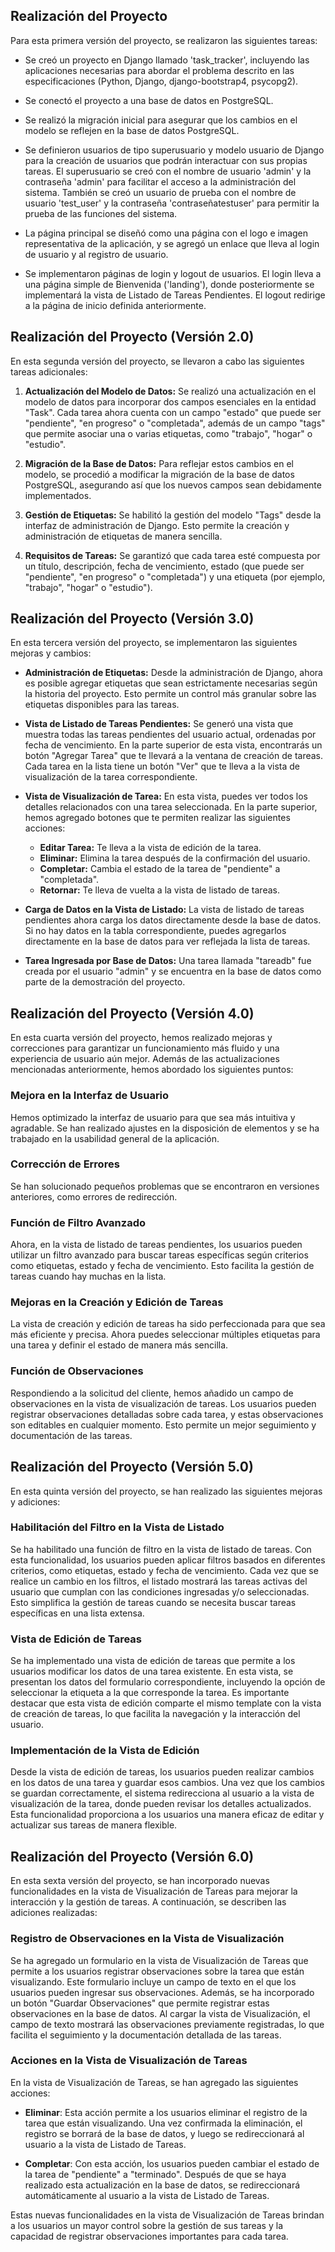 ## Realización del Proyecto

Para esta primera versión del proyecto, se realizaron las siguientes tareas:

- Se creó un proyecto en Django llamado 'task_tracker', incluyendo las aplicaciones necesarias para abordar el problema descrito en las especificaciones (Python, Django, django-bootstrap4, psycopg2).

- Se conectó el proyecto a una base de datos en PostgreSQL.

- Se realizó la migración inicial para asegurar que los cambios en el modelo se reflejen en la base de datos PostgreSQL.

- Se definieron usuarios de tipo superusuario y modelo usuario de Django para la creación de usuarios que podrán interactuar con sus propias tareas. El superusuario se creó con el nombre de usuario 'admin' y la contraseña 'admin' para facilitar el acceso a la administración del sistema. También se creó un usuario de prueba con el nombre de usuario 'test_user' y la contraseña 'contraseñatestuser' para permitir la prueba de las funciones del sistema.

- La página principal se diseñó como una página con el logo e imagen representativa de la aplicación, y se agregó un enlace que lleva al login de usuario y al registro de usuario.

- Se implementaron páginas de login y logout de usuarios. El login lleva a una página simple de Bienvenida ('landing'), donde posteriormente se implementará la vista de Listado de Tareas Pendientes. El logout redirige a la página de inicio definida anteriormente.

## Realización del Proyecto (Versión 2.0)

En esta segunda versión del proyecto, se llevaron a cabo las siguientes tareas adicionales:

1. **Actualización del Modelo de Datos:** Se realizó una actualización en el modelo de datos para incorporar dos campos esenciales en la entidad "Task". Cada tarea ahora cuenta con un campo "estado" que puede ser "pendiente", "en progreso" o "completada", además de un campo "tags" que permite asociar una o varias etiquetas, como "trabajo", "hogar" o "estudio".

2. **Migración de la Base de Datos:** Para reflejar estos cambios en el modelo, se procedió a modificar la migración de la base de datos PostgreSQL, asegurando así que los nuevos campos sean debidamente implementados.

3. **Gestión de Etiquetas:** Se habilitó la gestión del modelo "Tags" desde la interfaz de administración de Django. Esto permite la creación y administración de etiquetas de manera sencilla.

4. **Requisitos de Tareas:** Se garantizó que cada tarea esté compuesta por un título, descripción, fecha de vencimiento, estado (que puede ser "pendiente", "en progreso" o "completada") y una etiqueta (por ejemplo, "trabajo", "hogar" o "estudio").

## Realización del Proyecto (Versión 3.0)

En esta tercera versión del proyecto, se implementaron las siguientes mejoras y cambios:

- **Administración de Etiquetas:** Desde la administración de Django, ahora es posible agregar etiquetas que sean estrictamente necesarias según la historia del proyecto. Esto permite un control más granular sobre las etiquetas disponibles para las tareas.

- **Vista de Listado de Tareas Pendientes:** Se generó una vista que muestra todas las tareas pendientes del usuario actual, ordenadas por fecha de vencimiento. En la parte superior de esta vista, encontrarás un botón "Agregar Tarea" que te llevará a la ventana de creación de tareas. Cada tarea en la lista tiene un botón "Ver" que te lleva a la vista de visualización de la tarea correspondiente.

- **Vista de Visualización de Tarea:** En esta vista, puedes ver todos los detalles relacionados con una tarea seleccionada. En la parte superior, hemos agregado botones que te permiten realizar las siguientes acciones:

  - **Editar Tarea:** Te lleva a la vista de edición de la tarea.
  - **Eliminar:** Elimina la tarea después de la confirmación del usuario.
  - **Completar:** Cambia el estado de la tarea de "pendiente" a "completada".
  - **Retornar:** Te lleva de vuelta a la vista de listado de tareas.

- **Carga de Datos en la Vista de Listado:** La vista de listado de tareas pendientes ahora carga los datos directamente desde la base de datos. Si no hay datos en la tabla correspondiente, puedes agregarlos directamente en la base de datos para ver reflejada la lista de tareas.

- **Tarea Ingresada por Base de Datos:** Una tarea llamada "tareadb" fue creada por el usuario "admin" y se encuentra en la base de datos como parte de la demostración del proyecto.

## Realización del Proyecto (Versión 4.0)

En esta cuarta versión del proyecto, hemos realizado mejoras y correcciones para garantizar un funcionamiento más fluido y una experiencia de usuario aún mejor. Además de las actualizaciones mencionadas anteriormente, hemos abordado los siguientes puntos:

### Mejora en la Interfaz de Usuario
Hemos optimizado la interfaz de usuario para que sea más intuitiva y agradable. Se han realizado ajustes en la disposición de elementos y se ha trabajado en la usabilidad general de la aplicación.

### Corrección de Errores
Se han solucionado pequeños problemas que se encontraron en versiones anteriores, como errores de redirección.

### Función de Filtro Avanzado
Ahora, en la vista de listado de tareas pendientes, los usuarios pueden utilizar un filtro avanzado para buscar tareas específicas según criterios como etiquetas, estado y fecha de vencimiento. Esto facilita la gestión de tareas cuando hay muchas en la lista.

### Mejoras en la Creación y Edición de Tareas
La vista de creación y edición de tareas ha sido perfeccionada para que sea más eficiente y precisa. Ahora puedes seleccionar múltiples etiquetas para una tarea y definir el estado de manera más sencilla.

### Función de Observaciones
Respondiendo a la solicitud del cliente, hemos añadido un campo de observaciones en la vista de visualización de tareas. Los usuarios pueden registrar observaciones detalladas sobre cada tarea, y estas observaciones son editables en cualquier momento. Esto permite un mejor seguimiento y documentación de las tareas.

## Realización del Proyecto (Versión 5.0)

En esta quinta versión del proyecto, se han realizado las siguientes mejoras y adiciones:

### Habilitación del Filtro en la Vista de Listado

Se ha habilitado una función de filtro en la vista de listado de tareas. Con esta funcionalidad, los usuarios pueden aplicar filtros basados en diferentes criterios, como etiquetas, estado y fecha de vencimiento. Cada vez que se realice un cambio en los filtros, el listado mostrará las tareas activas del usuario que cumplan con las condiciones ingresadas y/o seleccionadas. Esto simplifica la gestión de tareas cuando se necesita buscar tareas específicas en una lista extensa.

### Vista de Edición de Tareas

Se ha implementado una vista de edición de tareas que permite a los usuarios modificar los datos de una tarea existente. En esta vista, se presentan los datos del formulario correspondiente, incluyendo la opción de seleccionar la etiqueta a la que corresponde la tarea. Es importante destacar que esta vista de edición comparte el mismo template con la vista de creación de tareas, lo que facilita la navegación y la interacción del usuario.

### Implementación de la Vista de Edición

Desde la vista de edición de tareas, los usuarios pueden realizar cambios en los datos de una tarea y guardar esos cambios. Una vez que los cambios se guardan correctamente, el sistema redirecciona al usuario a la vista de visualización de la tarea, donde pueden revisar los detalles actualizados. Esta funcionalidad proporciona a los usuarios una manera eficaz de editar y actualizar sus tareas de manera flexible.

## Realización del Proyecto (Versión 6.0)

En esta sexta versión del proyecto, se han incorporado nuevas funcionalidades en la vista de Visualización de Tareas para mejorar la interacción y la gestión de tareas. A continuación, se describen las adiciones realizadas:

### Registro de Observaciones en la Vista de Visualización

Se ha agregado un formulario en la vista de Visualización de Tareas que permite a los usuarios registrar observaciones sobre la tarea que están visualizando. Este formulario incluye un campo de texto en el que los usuarios pueden ingresar sus observaciones. Además, se ha incorporado un botón "Guardar Observaciones" que permite registrar estas observaciones en la base de datos. Al cargar la vista de Visualización, el campo de texto mostrará las observaciones previamente registradas, lo que facilita el seguimiento y la documentación detallada de las tareas.

### Acciones en la Vista de Visualización de Tareas

En la vista de Visualización de Tareas, se han agregado las siguientes acciones:

- **Eliminar**: Esta acción permite a los usuarios eliminar el registro de la tarea que están visualizando. Una vez confirmada la eliminación, el registro se borrará de la base de datos, y luego se redireccionará al usuario a la vista de Listado de Tareas.

- **Completar**: Con esta acción, los usuarios pueden cambiar el estado de la tarea de "pendiente" a "terminado". Después de que se haya realizado esta actualización en la base de datos, se redireccionará automáticamente al usuario a la vista de Listado de Tareas.

Estas nuevas funcionalidades en la vista de Visualización de Tareas brindan a los usuarios un mayor control sobre la gestión de sus tareas y la capacidad de registrar observaciones importantes para cada tarea.